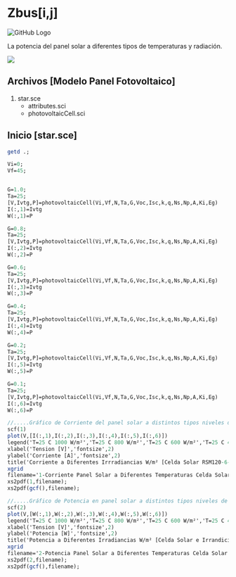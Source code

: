 # Zbus[i,j]



<img src="https://i.ibb.co/51w12V3/01-data.jpg" alt="GitHub Logo"  />

   La potencia del panel solar  a diferentes tipos de temperaturas y radiación.

![](https://i.ibb.co/5TfWwsY/02-data.jpg)




##  Archivos [Modelo Panel Fotovoltaico]
1. star.sce
    * attributes.sci
    * photovoltaicCell.sci 


##  Inicio [star.sce]

```scilab
getd .;

Vi=0;
Vf=45;


G=1.0;
Ta=25;
[V,Ivtg,P]=photovoltaicCell(Vi,Vf,N,Ta,G,Voc,Isc,k,q,Ns,Np,A,Ki,Eg)  
I(:,1)=Ivtg
W(:,1)=P

G=0.8;
Ta=25;
[V,Ivtg,P]=photovoltaicCell(Vi,Vf,N,Ta,G,Voc,Isc,k,q,Ns,Np,A,Ki,Eg)  
I(:,2)=Ivtg
W(:,2)=P

G=0.6;
Ta=25;
[V,Ivtg,P]=photovoltaicCell(Vi,Vf,N,Ta,G,Voc,Isc,k,q,Ns,Np,A,Ki,Eg)  
I(:,3)=Ivtg
W(:,3)=P

G=0.4;
Ta=25;
[V,Ivtg,P]=photovoltaicCell(Vi,Vf,N,Ta,G,Voc,Isc,k,q,Ns,Np,A,Ki,Eg)  
I(:,4)=Ivtg
W(:,4)=P

G=0.2;
Ta=25;
[V,Ivtg,P]=photovoltaicCell(Vi,Vf,N,Ta,G,Voc,Isc,k,q,Ns,Np,A,Ki,Eg)  
I(:,5)=Ivtg
W(:,5)=P

G=0.1;
Ta=25;
[V,Ivtg,P]=photovoltaicCell(Vi,Vf,N,Ta,G,Voc,Isc,k,q,Ns,Np,A,Ki,Eg)  
I(:,6)=Ivtg
W(:,6)=P

//.....Gráfico de Corriente del panel solar a distintos tipos niveles de irradiancia....//
scf(1)
plot(V,[I(:,1),I(:,2),I(:,3),I(:,4),I(:,5),I(:,6)])
legend('T=25 C 1000 W/m²','T=25 C 800 W/m²','T=25 C 600 W/m²','T=25 C 400 W/m²','T=25 C 200 W/m²','T=25 C 100 W/m²')
xlabel('Tension [V]','fontsize',2)
ylabel('Corriente [A]','fontsize',2)
title('Corriente a Diferentes Irrradiancias W/m² [Celda Solar RSM120-6-340M]','fontsize',2)
xgrid
filename='1-Corriente Panel Solar a Diferentes Temperaturas Celda Solar y Niveles de Irradiancia RSM120-6-340M';
xs2pdf(1,filename);
xs2pdf(gcf(),filename);

//.....Gráfico de Potencia en panel solar a distintos tipos niveles de irradiancia....//
scf(2)
plot(V,[W(:,1),W(:,2),W(:,3),W(:,4),W(:,5),W(:,6)])
legend('T=25 C 1000 W/m²','T=25 C 800 W/m²','T=25 C 600 W/m²','T=25 C 400 W/m²','T=25 C 200 W/m²','T=25 C 100 W/m²')
xlabel('Tension [V]','fontsize',2)
ylabel('Potencia [W]','fontsize',2)
title('Potencia a Diferentes Irradiancias W/m² [Celda Solar e Irrandicia RSM120-6-340M] ','fontsize',2)
xgrid
filename='2-Potencia Panel Solar a Diferentes Temperaturas Celda Solar e Irradiancia RSM120-6-340M';
xs2pdf(2,filename);
xs2pdf(gcf(),filename);



```



